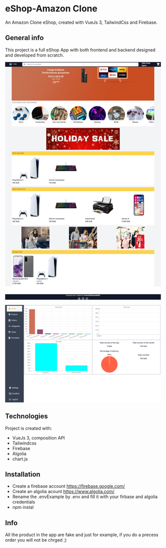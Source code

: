 # eShop-Amazon Clone

An Amazon Clone eShop, created with VueJs 3, TailwindCss and Firebase.

## General info

This project is a full eShop App with both frontend and backend designed and developed from scratch.

![FrontEnd](./images/screencapture.png)

![BackEnd](./images/screencaptureBack.png)

## Technologies

Project is created with:

-   VueJs 3, composition API
-   Tailwindcss
-   Firebase
-   Algolia
-   chart.js

## Installation
- Create a firebase account https://firebase.google.com/
- Create an algolia acount https://www.algolia.com/
- Rename the .envExample by .env and fill it with your firbase and algolia credentials
- npm instal

## Info

All the product in the app are fake and just for example, if you do a precess order you will not be chrged ;)

